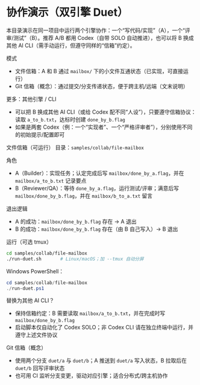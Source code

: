 协作演示（双引擎 Duet）
=======================

本目录演示在同一项目中运行两个引擎协作：一个“写代码/实现”（A），一个“评审/测试”（B）。推荐 A/B 都用 Codex（自带 SOLO 自动推进），也可以将 B 换成其他 AI CLI（需手动运行，但遵守同样的“信箱”约定）。

模式
- 文件信箱：A 和 B 通过 `mailbox/` 下的小文件互通状态（已实现，可直接运行）
- Git 信箱（概念）：通过提交/分支传递状态，便于跨主机/远端（文末说明）

更多：其他引擎 / CLI
- 可以把 B 换成其他 AI CLI（或给 Codex 配不同“人设”），只要遵守信箱协议：读取 `a_to_b.txt`，达标时创建 `done_by_b.flag`
- 如果是两套 Codex（例：一个“实现者”、一个“严格评审者”），分别使用不同的初始提示/配置即可

文件信箱（可运行）
目录：`samples/collab/file-mailbox`

角色
- A（Builder）：实现任务；认定完成后写 `mailbox/done_by_a.flag`，并在 `mailbox/a_to_b.txt` 记录要点
- B（Reviewer/QA）：等待 `done_by_a.flag`，运行测试/评审；满意后写 `mailbox/done_by_b.flag`，并在 `mailbox/b_to_a.txt` 留言

退出逻辑
- A 的成功：`mailbox/done_by_b.flag` 存在 → A 退出
- B 的成功：`mailbox/done_by_b.flag` 存在（由 B 自己写入）→ B 退出

运行（可选 tmux）
```bash
cd samples/collab/file-mailbox
./run-duet.sh       # Linux/macOS；加 --tmux 自动分屏
```
Windows PowerShell：
```powershell
cd samples/collab/file-mailbox
./run-duet.ps1
```

替换为其他 AI CLI？
- 保持信箱约定：B 需要读取 `mailbox/a_to_b.txt`，并在完成时写 `mailbox/done_by_b.flag`
- 启动脚本仅自动化了 Codex SOLO；非 Codex CLI 请在独立终端中运行，并遵守上述文件协议

Git 信箱（概念）
- 使用两个分支 `duet/a` 与 `duet/b`；A 推送到 `duet/a` 写入状态，B 拉取后在 `duet/b` 回写评审状态
- 也可用 CI 监听分支变更，驱动对应引擎；适合分布式/跨主机协作
